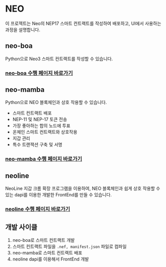 # NEO
이 프로젝트는 Neo의 NEP17 스마트 컨트랙트를 작성하여 배포하고, UI에서 사용하는 과정을 설명합니다.

## neo-boa
Python으로 Neo3 스마트 컨트랙트를 작성할 수 있습니다.
### **[neo-boa 수행 페이지 바로가기](neo-boa/)**
## neo-mamba
Python으로 NEO 블록체인과 상호 작용할 수 있습니다.
- 스마트 컨트랙트 배포
- NEP-11 및 NEP-17 토큰 전송
- 가장 좋아하는 합의 노드에 투표
- 온체인 스마트 컨트랙트와 상호작용
- 지갑 관리
- 특수 트랜잭션 구축 및 서명
### **[neo-mamba 수행 페이지 바로가기](neo-mamba/)**
## neoline
NeoLine 지갑 크롬 확장 프로그램을 이용하여, NEO 블록체인과 쉽게 상호 작용할 수 있는 dapi를 이용한 개발한 FrontEnd를 만들 수 있습니다.
### **[neoline 수행 페이지 바로가기](neoline/)**
## 개발 사이클
1. neo-boa로 스마트 컨트랙트 개발
2. 스마트 컨트랙트 파일을 `.nef, manifest.json` 파일로 컴파일
3. neo-mamba로 스마트 컨트랙트 배포
4. neoline dapi를 이용해서 FrontEnd 개발